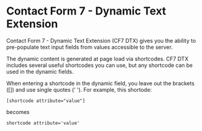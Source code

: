 Contact Form 7 - Dynamic Text Extension
=======================================

Contact Form 7 - Dynamic Text Extension (CF7 DTX) gives you the ability to pre-populate text input fields from values accessible to the server.

The dynamic content is generated at page load via shortcodes.  CF7 DTX includes several useful shortcodes you can use, but any shortcode can be used in the dynamic fields.

When entering a shortcode in the dynamic field, you leave out the brackets ([]) and use single quotes (' ').  For example, this shortode:

<code>[shortcode attribute="value"]</code>

becomes

<code>shortcode attribute='value'</code>
